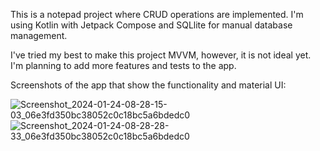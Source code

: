 This is a notepad project where CRUD operations are implemented. I'm using Kotlin with Jetpack Compose and SQLlite for manual database management. 

I've tried my best to make this project MVVM, however, it is not ideal yet. I'm planning to add more features and tests to the app.

Screenshots of the app that show the functionality and material UI:

![Screenshot_2024-01-24-08-28-15-03_06e3fd350bc38052c0c18bc5a6bdedc0](https://github.com/anyone1997/NotePad/assets/5095159/66bb7d8b-f6ce-4421-91ae-b3146dc0bde3)
![Screenshot_2024-01-24-08-28-28-33_06e3fd350bc38052c0c18bc5a6bdedc0](https://github.com/anyone1997/NotePad/assets/5095159/7287c9e9-bf57-45cb-a649-dabc19ca0634)
